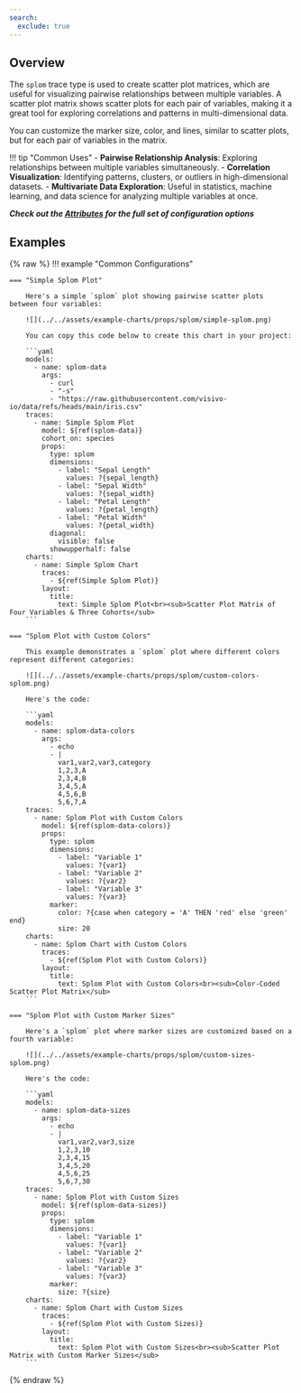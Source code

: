 ```yaml
---
search:
  exclude: true
---
```

<!--start-->
## Overview

The `splom` trace type is used to create scatter plot matrices, which are useful for visualizing pairwise relationships between multiple variables. A scatter plot matrix shows scatter plots for each pair of variables, making it a great tool for exploring correlations and patterns in multi-dimensional data.

You can customize the marker size, color, and lines, similar to scatter plots, but for each pair of variables in the matrix.

!!! tip "Common Uses"
    - **Pairwise Relationship Analysis**: Exploring relationships between multiple variables simultaneously.
    - **Correlation Visualization**: Identifying patterns, clusters, or outliers in high-dimensional datasets.
    - **Multivariate Data Exploration**: Useful in statistics, machine learning, and data science for analyzing multiple variables at once.

_**Check out the [Attributes](../configuration/Trace/Props/Splom/#attributes) for the full set of configuration options**_

## Examples

{% raw %}
!!! example "Common Configurations"

    === "Simple Splom Plot"

        Here's a simple `splom` plot showing pairwise scatter plots between four variables:

        ![](../../assets/example-charts/props/splom/simple-splom.png)

        You can copy this code below to create this chart in your project:

        ```yaml
        models:
          - name: splom-data
            args:
              - curl
              - "-s"
              - "https://raw.githubusercontent.com/visivo-io/data/refs/heads/main/iris.csv"
        traces:
          - name: Simple Splom Plot
            model: ${ref(splom-data)}
            cohort_on: species
            props:
              type: splom
              dimensions:
                - label: "Sepal Length"
                  values: ?{sepal_length}
                - label: "Sepal Width"
                  values: ?{sepal_width}
                - label: "Petal Length"
                  values: ?{petal_length}
                - label: "Petal Width"
                  values: ?{petal_width}
              diagonal:
                visible: false
              showupperhalf: false
        charts:
          - name: Simple Splom Chart
            traces:
              - ${ref(Simple Splom Plot)}
            layout:
              title:
                text: Simple Splom Plot<br><sub>Scatter Plot Matrix of Four Variables & Three Cohorts</sub>
        ```

    === "Splom Plot with Custom Colors"

        This example demonstrates a `splom` plot where different colors represent different categories:

        ![](../../assets/example-charts/props/splom/custom-colors-splom.png)

        Here's the code:

        ```yaml
        models:
          - name: splom-data-colors
            args:
              - echo
              - |
                var1,var2,var3,category
                1,2,3,A
                2,3,4,B
                3,4,5,A
                4,5,6,B
                5,6,7,A
        traces:
          - name: Splom Plot with Custom Colors
            model: ${ref(splom-data-colors)}
            props:
              type: splom
              dimensions:
                - label: "Variable 1"
                  values: ?{var1}
                - label: "Variable 2"
                  values: ?{var2}
                - label: "Variable 3"
                  values: ?{var3}
              marker:
                color: ?{case when category = 'A' THEN 'red' else 'green' end}
                size: 20
        charts:
          - name: Splom Chart with Custom Colors
            traces:
              - ${ref(Splom Plot with Custom Colors)}
            layout:
              title:
                text: Splom Plot with Custom Colors<br><sub>Color-Coded Scatter Plot Matrix</sub>
        ```

    === "Splom Plot with Custom Marker Sizes"

        Here's a `splom` plot where marker sizes are customized based on a fourth variable:

        ![](../../assets/example-charts/props/splom/custom-sizes-splom.png)

        Here's the code:

        ```yaml
        models:
          - name: splom-data-sizes
            args:
              - echo
              - |
                var1,var2,var3,size
                1,2,3,10
                2,3,4,15
                3,4,5,20
                4,5,6,25
                5,6,7,30
        traces:
          - name: Splom Plot with Custom Sizes
            model: ${ref(splom-data-sizes)}
            props:
              type: splom
              dimensions:
                - label: "Variable 1"
                  values: ?{var1}
                - label: "Variable 2"
                  values: ?{var2}
                - label: "Variable 3"
                  values: ?{var3}
              marker:
                size: ?{size}
        charts:
          - name: Splom Chart with Custom Sizes
            traces:
              - ${ref(Splom Plot with Custom Sizes)}
            layout:
              title:
                text: Splom Plot with Custom Sizes<br><sub>Scatter Plot Matrix with Custom Marker Sizes</sub>
        ```

{% endraw %}
<!--end-->